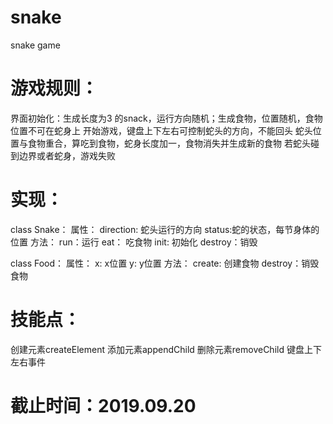 # snake
snake game


# 游戏规则：
  界面初始化：生成长度为3 的snack，运行方向随机；生成食物，位置随机，食物位置不可在蛇身上
  开始游戏，键盘上下左右可控制蛇头的方向，不能回头
  蛇头位置与食物重合，算吃到食物，蛇身长度加一，食物消失并生成新的食物
  若蛇头碰到边界或者蛇身，游戏失败

# 实现：
  class Snake：
    属性：
      direction: 蛇头运行的方向
      status:蛇的状态，每节身体的位置
    方法：
      run：运行
      eat： 吃食物
      init: 初始化
      destroy：销毁

  class Food：
    属性：
      x: x位置
      y: y位置
    方法：
      create: 创建食物
      destroy：销毁食物
      
# 技能点：
  创建元素createElement
  添加元素appendChild
  删除元素removeChild
  键盘上下左右事件

# 截止时间：2019.09.20
